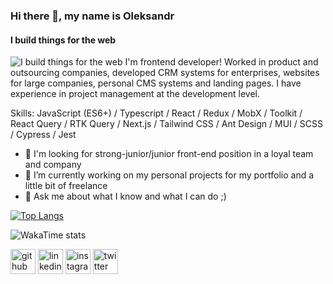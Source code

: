 ### Hi there 👋, my name is Oleksandr
#### I build things for the web
![I build things for the web](https://i.redd.it/2mhrqnmb7s941.jpg)
I'm frontend developer! Worked in product and outsourcing companies, developed CRM systems for enterprises, websites for large companies, personal CMS systems and landing pages. I have experience in project management at the development level.

Skills: JavaScript (ES6+) / Typescript / React / Redux / MobX / Toolkit / React Query / RTK Query / Next.js / Tailwind CSS / Ant Design / MUI / SCSS / Cypress / Jest

- 🌱 I'm looking for strong-junior/junior front-end position in a loyal team and company
- 🔭 I’m currently working on my personal projects for my portfolio and a little bit of freelance
- 💬 Ask me about what I know and what I can do ;)


[![Top Langs](https://github-readme-stats.vercel.app/api/top-langs/?username=olexanax&theme=transparent)](https://github.com/anuraghazra/github-readme-stats)

![WakaTime stats](https://github-readme-stats.vercel.app/api/wakatime?username=@olexanax)  



[<img src='https://cdn.jsdelivr.net/npm/simple-icons@3.0.1/icons/github.svg' alt='github' height='40'>](https://github.com/olexanax)  [<img src='https://cdn.jsdelivr.net/npm/simple-icons@3.0.1/icons/linkedin.svg' alt='linkedin' height='40'>](https://www.linkedin.com/in/oleksandr-sylko-74149825b/)  [<img src='https://cdn.jsdelivr.net/npm/simple-icons@3.0.1/icons/instagram.svg' alt='instagram' height='40'>](https://www.instagram.com/https://www.instagram.com/olexanax/?hl=uk/)  [<img src='https://cdn.jsdelivr.net/npm/simple-icons@3.0.1/icons/twitter.svg' alt='twitter' height='40'>](https://twitter.com/olexanax) 
